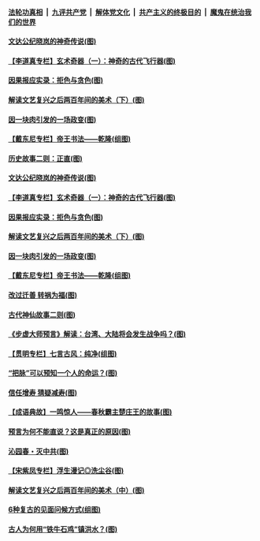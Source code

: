 

####  [法轮功真相](../../../../basic/blob/master/README.md?t=09211331) &nbsp;|&nbsp; [九评共产党](../../../../9ping.md/blob/master/README.md?t=09211331) &nbsp;|&nbsp; [解体党文化](../../../../jtdwh.md/blob/master/README.md?t=09211331)  &nbsp;|&nbsp; [共产主义的终极目的](../../../../gczydzjmd.md/blob/master/README.md?t=09211331) &nbsp;|&nbsp; [魔鬼在统治我们的世界](../../../../mgztzwmdsj.md/blob/master/README.md?t=09211331) 

#### [文达公纪晓岚的神奇传说(图)](../pages/p7/943447.md?t=09211331) 

#### [【李道真专栏】玄术奇器（一）：神奇的古代飞行器(图)](../pages/p7/946715.md?t=09211331) 

#### [因果报应实录：拒色与贪色(图)](../pages/p7/946530.md?t=09211331) 

#### [解读文艺复兴之后两百年间的美术（下）(图)](../pages/p7/945958.md?t=09211331) 

#### [因一块肉引发的一场政变(图)](../pages/p7/946599.md?t=09211331) 

#### [【戴东尼专栏】帝王书法——乾隆(组图)](../pages/p7/944436.md?t=09211331) 

#### [历史故事二则：正直(图)](../pages/p7/946537.md?t=09211331) 

#### [文达公纪晓岚的神奇传说(图)](../pages/p7/943447.md?t=09211331) 

#### [【李道真专栏】玄术奇器（一）：神奇的古代飞行器(图)](../pages/p7/946715.md?t=09211331) 

#### [因果报应实录：拒色与贪色(图)](../pages/p7/946530.md?t=09211331) 

#### [解读文艺复兴之后两百年间的美术（下）(图)](../pages/p7/945958.md?t=09211331) 

#### [因一块肉引发的一场政变(图)](../pages/p7/946599.md?t=09211331) 

#### [【戴东尼专栏】帝王书法——乾隆(组图)](../pages/p7/944436.md?t=09211331) 

#### [改过迁善 转祸为福(图)](../pages/p7/946528.md?t=09211331) 

#### [古代神仙故事二则(图)](../pages/p7/946523.md?t=09211331) 

#### [《步虚大师预言》解读：台湾、大陆将会发生战争吗？(图)](../pages/p7/946541.md?t=09211331) 

#### [【贯明专栏】七言古风：纯净(组图)](../pages/p7/946416.md?t=09211331) 

#### [“把脉”可以预知一个人的命运？(图)](../pages/p7/946417.md?t=09211331) 

#### [信任增寿 猜疑减寿(图)](../pages/p7/946303.md?t=09211331) 

#### [【成语典故】一鸣惊人——春秋霸主楚庄王的故事(图)](../pages/p7/945772.md?t=09211331) 

#### [预言为何不能直说？这是真正的原因(图)](../pages/p7/945924.md?t=09211331) 

#### [沁园春・灭中共(图)](../pages/p7/946305.md?t=09211331) 

#### [【宋紫凤专栏】浮生漫记◎洗尘谷(图)](../pages/p7/944955.md?t=09211331) 

#### [解读文艺复兴之后两百年间的美术（中）(图)](../pages/p7/945957.md?t=09211331) 

#### [6种复古的见面问候方式(组图)](../pages/p7/946184.md?t=09211331) 

#### [古人为何用“铁牛石鸡”镇洪水？(图)](../pages/p7/946175.md?t=09211331) 

